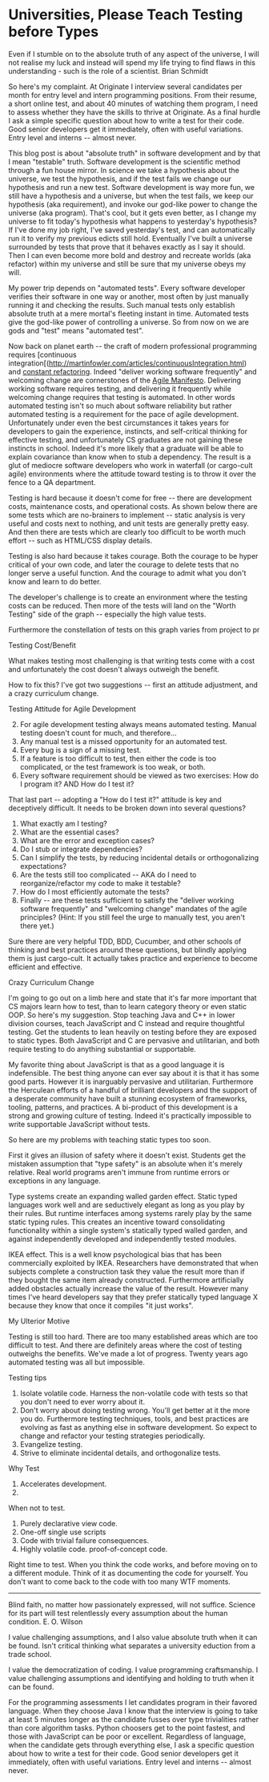 # Universities, Please Teach Testing before Types

Even if I stumble on to the absolute truth of any aspect of the universe, I will not realise my luck and instead will spend my life trying to find flaws in this understanding - such is the role of a scientist. Brian Schmidt

So here's my complaint. At Originate I interview several candidates per month for entry level and intern programming positions. From their resume, a short online test, and about 40 minutes of watching them program, I need to assess whether they have the skills to thrive at Originate. As a final hurdle I ask a simple specific question about how to write a test for their code. Good senior developers get it immediately, often with useful variations. Entry level and interns -- almost never.

This blog post is about "absolute truth" in software development and by that I mean "testable" truth. Software development is the scientific method through a fun house mirror. In science we take a hypothesis about the universe, we test the hypothesis, and if the test fails we change our hypothesis and run a new test. Software development is way more fun, we still have a hypothesis and a universe, but when the test fails, we keep our hypothesis (aka requirement), and invoke our god-like power to change the universe (aka program). That's cool, but it gets even better, as I change my universe to fit today's hypothesis what happens to yesterday's hypothesis? If I've done my job right, I've saved yesterday's test, and can automatically run it to verify my previous edicts still hold. Eventually I've built a universe surrounded by tests that prove that it behaves exactly as I say it should. Then I can even become more bold and destroy and recreate worlds (aka refactor) within my universe and still be sure that my universe obeys my will.

My power trip depends on "automated tests". Every software developer verifies their software in one way or another, most often by just manually running it and checking the results. Such manual tests only establish absolute truth at a mere mortal's fleeting instant in time. Automated tests give the god-like power of controlling a universe. So from now on we are gods and "test" means "automated test".

Now back on planet earth -- the craft of modern professional programming requires [continuous integration[(http://martinfowler.com/articles/continuousIntegration.html) and [constant refactoring](https://www.agilealliance.org/glossary/refactoring/).  Indeed "deliver working software frequently" and welcoming change are cornerstones of the [Agile Manifesto](http://agilemanifesto.org/principles.html). Delivering working software requires testing, and delivering it frequently while welcoming change requires that testing is automated. In other words automated testing isn't so much about software reliability but rather automated testing is a requirement for the pace of agile development. Unfortunately under even the best circumstances it takes years for developers to gain the experience, instincts, and self-critical thinking for effective testing, and unfortunately CS graduates are not gaining these instincts in school. Indeed it's more likely that a graduate will be able to explain covariance than know when to stub a dependency. The result is a glut of mediocre software developers who work in waterfall (or cargo-cult agile) environments where the attitude toward testing is to throw it over the fence to a QA department.

Testing is hard because it doesn't come for free -- there are development costs, maintenance costs, and operational costs. As shown below there are some tests which are no-brainers to implement -- static analysis is very useful and costs next to nothing, and unit tests are generally pretty easy. And then there are tests which are clearly too difficult to be worth much effort -- such as HTML/CSS display details.

Testing is also hard because it takes courage. Both the courage to be hyper critical of your own code, and later the courage to delete tests that no longer serve a useful function. And the courage to admit what you don't know and learn to do better.

The developer's challenge is to create an environment where the testing costs can be reduced. Then more of the tests will land on the "Worth Testing" side of the graph -- especially the high value tests.

Furthermore the constellation of tests on this graph varies from project to pr



Testing Cost/Benefit

What makes testing most challenging is that writing tests come with a cost and unfortunately the cost doesn't always outweigh the benefit.

How to fix this? I've got two suggestions -- first an attitude adjustment, and a crazy curriculum change.

Testing Attitude for Agile Development

2. For agile development testing always means automated testing. Manual testing doesn't count for much, and therefore...
3. Any manual test is a missed opportunity for an automated test.
3. Every bug is a sign of a missing test.
4. If a feature is too difficult to test, then either the code is too complicated, or the test framework is too weak, or both.
5. Every software requirement should be viewed as two exercises: How do I program it? AND How do I test it?

That last part -- adopting a "How do I test it?" attitude is key and deceptively difficult. It needs to be broken down into several questions?

1. What exactly am I testing?
2. What are the essential cases?
3. What are the error and exception cases?
5. Do I stub or integrate dependencies?
4. Can I simplify the tests, by reducing incidental details or orthogonalizing expectations?
5. Are the tests still too complicated -- AKA do I need to reorganize/refactor my code to make it testable?
4. How do I most efficiently automate the tests?
6. Finally -- are these tests sufficient to satisfy the "deliver working software frequently" and "welcoming change" mandates of the agile principles? (Hint: If you still feel the urge to manually test, you aren't there yet.)

Sure there are very helpful TDD, BDD, Cucumber, and other schools of thinking and best practices around these questions, but blindly applying them is just cargo-cult. It actually takes practice and experience to become efficient and effective.

Crazy Curriculum Change

I'm going to go out on a limb here and state that it's far more important that CS majors learn how to test, than to learn category theory or even static OOP. So here's my suggestion. Stop teaching Java and C++ in lower division courses, teach JavaScript and C instead and require thoughtful testing. Get the students to lean heavily on testing before they are exposed to static types. Both JavaScript and C are pervasive and utilitarian, and both require testing to do anything substantial or supportable.

My favorite thing about JavaScript is that as a good language it is indefensible. The best thing anyone can ever say about it is that it has some good parts. However it is inarguably pervasive and utilitarian. Furthermore the Herculean efforts of a handful of brilliant developers and the support of a desperate community have built a stunning ecosystem of frameworks, tooling, patterns, and practices. A bi-product of this development is a strong and growing culture of testing. Indeed it's practically impossible to write supportable JavaScript without tests.

So here are my problems with teaching static types too soon.

First it gives an illusion of safety where it doesn't exist. Students get the mistaken assumption that "type safety" is an absolute when it's merely relative. Real world programs aren't immune from runtime errors or exceptions in any language.

Type systems create an expanding walled garden effect. Static typed languages work well and are seductively elegant as long as you play by their rules. But runtime interfaces among systems rarely play by the same static typing rules. This creates an incentive toward consolidating functionality within a single system's statically typed walled garden, and against independently developed and independently tested modules.

IKEA effect. This is a well know psychological bias that has been commercially exploited by IKEA. Researchers have demonstrated that when subjects complete a construction task they value the result more than if they bought the same item already constructed. Furthermore artificially added obstacles actually increase the value of the result. However many times I've heard developers say that they prefer statically typed language X because they know that once it compiles "it just works".  

My Ulterior Motive

Testing is still too hard. There are too many established areas which are too difficult to test. And there are definitely areas where the cost of testing outweighs the benefits. We've made a lot of progress. Twenty years ago automated testing was all but impossible.

Testing tips
1. Isolate volatile code. Harness the non-volatile code with tests so that you don't need to ever worry about it.
2. Don't worry about doing testing wrong. You'll get better at it the more you do. Furthermore testing techniques, tools, and best practices are evolving as fast as anything else in software development. So expect to change and refactor your testing strategies periodically.
3. Evangelize testing.
4. Strive to eliminate incidental details, and orthogonalize tests.

Why Test
1. Accelerates development.
2.

When not to test.
1. Purely declarative view code.
2. One-off single use scripts
3. Code with trivial failure consequences.
4. Highly volatile code. proof-of-concept code.

Right time to test. When you think the code works, and before moving on to a different module. Think of it as documenting the code for yourself. You don't want to come back to the code with too many WTF moments.





-----------------

Blind faith, no matter how passionately expressed, will not suffice. Science for its part will test relentlessly every assumption about the human condition. E. O. Wilson

I value challenging assumptions, and I also value absolute truth when it can be found. Isn't critical thinking what separates a university eduction from a trade school.

I value the democratization of coding. I value programming craftsmanship. I value challenging assumptions and identifying and holding to truth when it can be found.


For the programming assessments I let candidates program in their favored language. When they choose Java I know that the interview is going to take at least 5 minutes longer as the candidate fusses over type trivialities rather than core algorithm tasks. Python choosers get to the point fastest, and those with JavaScript can be poor or excellent. Regardless of language, when the candidate gets through everything else, I ask a specific question about how to write a test for their code. Good senior developers get it immediately, often with useful variations. Entry level and interns -- almost never.
